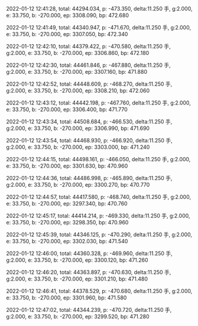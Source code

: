 2022-01-12 12:41:28, total: 44294.034, p: -473.350, delta:11.250 手, g:2.000, e: 33.750, b: -270.000, ep: 3308.090, bp: 472.680

2022-01-12 12:41:49, total: 44340.947, p: -471.670, delta:11.250 手, g:2.000, e: 33.750, b: -270.000, ep: 3307.050, bp: 472.340

2022-01-12 12:42:10, total: 44379.422, p: -470.580, delta:11.250 手, g:2.000, e: 33.750, b: -270.000, ep: 3306.860, bp: 472.180

2022-01-12 12:42:30, total: 44461.846, p: -467.880, delta:11.250 手, g:2.000, e: 33.750, b: -270.000, ep: 3307.160, bp: 471.880

2022-01-12 12:42:52, total: 44448.609, p: -468.270, delta:11.250 手, g:2.000, e: 33.750, b: -270.000, ep: 3308.210, bp: 472.060

2022-01-12 12:43:12, total: 44442.198, p: -467.760, delta:11.250 手, g:2.000, e: 33.750, b: -270.000, ep: 3306.400, bp: 471.770

2022-01-12 12:43:34, total: 44508.684, p: -466.530, delta:11.250 手, g:2.000, e: 33.750, b: -270.000, ep: 3306.990, bp: 471.690

2022-01-12 12:43:54, total: 44468.930, p: -466.920, delta:11.250 手, g:2.000, e: 33.750, b: -270.000, ep: 3303.000, bp: 471.240

2022-01-12 12:44:15, total: 44498.161, p: -466.050, delta:11.250 手, g:2.000, e: 33.750, b: -270.000, ep: 3301.630, bp: 470.960

2022-01-12 12:44:36, total: 44486.998, p: -465.890, delta:11.250 手, g:2.000, e: 33.750, b: -270.000, ep: 3300.270, bp: 470.770

2022-01-12 12:44:57, total: 44417.580, p: -468.740, delta:11.250 手, g:2.000, e: 33.750, b: -270.000, ep: 3297.340, bp: 470.760

2022-01-12 12:45:17, total: 44414.214, p: -469.330, delta:11.250 手, g:2.000, e: 33.750, b: -270.000, ep: 3298.350, bp: 470.960

2022-01-12 12:45:39, total: 44346.125, p: -470.290, delta:11.250 手, g:2.000, e: 33.750, b: -270.000, ep: 3302.030, bp: 471.540

2022-01-12 12:46:00, total: 44360.328, p: -469.960, delta:11.250 手, g:2.000, e: 33.750, b: -270.000, ep: 3300.120, bp: 471.260

2022-01-12 12:46:20, total: 44363.897, p: -470.630, delta:11.250 手, g:2.000, e: 33.750, b: -270.000, ep: 3301.210, bp: 471.480

2022-01-12 12:46:41, total: 44378.529, p: -470.680, delta:11.250 手, g:2.000, e: 33.750, b: -270.000, ep: 3301.960, bp: 471.580

2022-01-12 12:47:02, total: 44344.239, p: -470.720, delta:11.250 手, g:2.000, e: 33.750, b: -270.000, ep: 3299.520, bp: 471.280